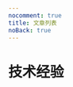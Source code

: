 ```yaml
---
nocomment: true
title: 文章列表
noBack: true
---
```


# 技术经验


<ClientOnly>
    <ArticleList folder="Tech" />
</ClientOnly>
